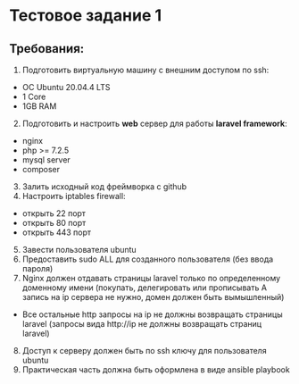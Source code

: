# **Тестовое задание 1**

## Требования:
1) Подготовить виртуальную машину с внешним доступом по ssh:
  * ОС Ubuntu 20.04.4 LTS
  * 1 Core
  * 1GB RAM
2) Подготовить и настроить **web** сервер для работы **laravel framework**:
  * nginx
  * php >= 7.2.5
  * mysql server
  * composer
3) Залить исходный код фреймворка с github
4) Настроить iptables firewall:
  * открыть 22 порт
  * открыть 80 порт
  * открыть 443 порт
5) Завести пользователя ubuntu
6) Предоставить sudo ALL для созданного пользователя (без ввода пароля)
7) Nginx должен отдавать страницы laravel только по определенному доменному имени (покупать, делегировать или прописывать А запись на ip сервера не нужно, домен должен быть вымышленный)
  * Все остальные http запросы на ip не должны возвращать страницы laravel (запросы вида http://ip не должны возвращать страниц laravel)
8) Доступ к серверу должен быть по ssh ключу для пользователя ubuntu
9) Практическая часть должна быть оформлена в виде ansible playbook
